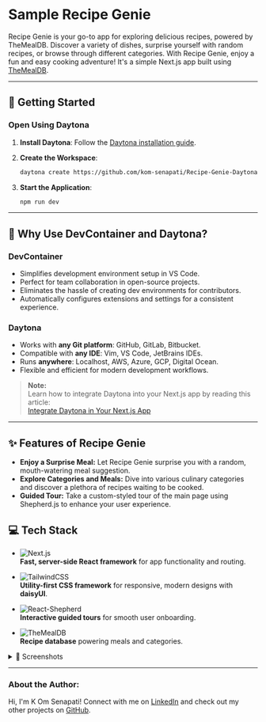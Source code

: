 # Sample Recipe Genie

Recipe Genie is your go-to app for exploring delicious recipes, powered by TheMealDB. Discover a variety of dishes, surprise yourself with random recipes, or browse through different categories. With Recipe Genie, enjoy a fun and easy cooking adventure! It's a simple Next.js app built using [TheMealDB](https://www.themealdb.com/api.php).

---

## 🚀 Getting Started

### Open Using Daytona

1. **Install Daytona**: Follow the [Daytona installation guide](https://www.daytona.io/docs/installation/installation/).

2. **Create the Workspace**:

   ```bash
   daytona create https://github.com/kom-senapati/Recipe-Genie-Daytona.git
   ```

3. **Start the Application**:
   ```bash
   npm run dev
   ```

---

## 🤔 **Why Use DevContainer and Daytona?**

### **DevContainer**

- Simplifies development environment setup in VS Code.
- Perfect for team collaboration in open-source projects.
- Eliminates the hassle of creating dev environments for contributors.
- Automatically configures extensions and settings for a consistent experience.

### **Daytona**

- Works with **any Git platform**: GitHub, GitLab, Bitbucket.
- Compatible with **any IDE**: Vim, VS Code, JetBrains IDEs.
- Runs **anywhere**: Localhost, AWS, Azure, GCP, Digital Ocean.
- Flexible and efficient for modern development workflows.

> **Note:**  
> Learn how to integrate Daytona into your Next.js app by reading this article:  
> [Integrate Daytona in Your Next.js App](https://dev.to/komsenapati/integrate-dayotana-in-your-nextjs-app-36ei)

---

## ✨ Features of Recipe Genie

- **Enjoy a Surprise Meal:** Let Recipe Genie surprise you with a random, mouth-watering meal suggestion.
- **Explore Categories and Meals:** Dive into various culinary categories and discover a plethora of recipes waiting to be cooked.
- **Guided Tour:** Take a custom-styled tour of the main page using Shepherd.js to enhance your user experience.

## 💻 Tech Stack

- ![Next.js](https://img.shields.io/badge/Next.js-000000?style=for-the-badge&logo=nextdotjs&logoColor=white)  
  **Fast, server-side React framework** for app functionality and routing.

- ![TailwindCSS](https://img.shields.io/badge/TailwindCSS-06B6D4?style=for-the-badge&logo=tailwindcss&logoColor=white)  
  **Utility-first CSS framework** for responsive, modern designs with **daisyUI**.

- ![React-Shepherd](https://img.shields.io/badge/React--Shepherd-1A1A1A?style=for-the-badge&logo=react&logoColor=61DAFB)  
  **Interactive guided tours** for smooth user onboarding.

- ![TheMealDB](https://img.shields.io/badge/TheMealDB-FF5733?style=for-the-badge&logoColor=white)  
  **Recipe database** powering meals and categories.

<details>
<summary>📸 Screenshots</summary>

![image](https://github.com/kom-senapati/Recipe-Genie/assets/92045934/b552388c-889a-4bec-b93d-b24a1756c8d3)

![image](https://github.com/kom-senapati/Recipe-Genie/assets/92045934/45a03eb5-fbc5-4799-997e-e86b4700e890)

![image](https://github.com/kom-senapati/Recipe-Genie/assets/92045934/719b69d6-5c9c-4150-ade4-fc761a90f609)

</details>

---

### **About the Author:**

Hi, I'm K Om Senapati!
Connect with me on [LinkedIn](https://www.linkedin.com/in/kom-senapati) and check out my other projects on [GitHub](https://github.com/kom-senapati).
